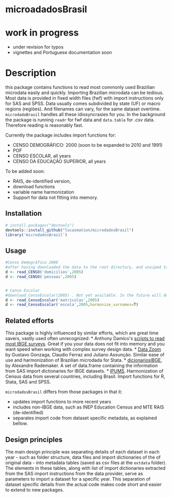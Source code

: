 <!-- README.md is generated from README.Rmd. Please edit that file -->
microadadosBrasil
=================

work in progress
================

-   under revision for typos
-   vignettes and Portuguese documentation soon

Description
===========

this package contains functions to read most commonly used Brazilian microdata easily and quickly. Importing Brazilian microdata can be tedious. Most data is provided in fixed width files (fwf) with import instructions only for SAS and SPSS. Data usually comes subdivided by state (UF) or macro regions (regiões). And filenames can vary, for the same dataset overtime. `microdadoBrasil` handles all these idiosyncrasies for you. In the background the package is running `readr` for fwf data and `data.table` for .csv data. Therefore reading is reasonably fast.

Currently the package includes import functions for:

-   CENSO DEMOGRÁFICO: 2000 (soon to be expanded to 2010 and 1991)
-   POF
-   CENSO ESCOLAR, all years
-   CENSO DA EDUCAÇÃO SUPERIOR, all years

To be added soon:

-   RAIS, de-identified version,
-   download functions
-   variable name harmonization
-   Support for data not fitting into memory.

Installation
------------

``` r
# install.packages("devtools")
devtools::install_github("lucasmation/microdadosBrasil")
library('microdadosBrasil')
```

Usage
-----

``` r
#Censo Demográfico 2000
#after having downloaded the data to the root directory, and unziped to root run
d <- read_CENSO('domicilios',2005)
d <- read_CENSO('pessoas',2005)


# Censo Escolar
#download_CensoEscolar(2005) . Not yet available. In the future will download and unzip ( .rar files still need manual descompactation)
d <- read_CensoEscolar('matriculas',2005)
d <- read_CensoEscolar('escola',2005,harmonize_varnames=T)
```

Related efforts
---------------

This package is highly influenced by similar efforts, which are great time savers, vastly used often unrecognized: \* Anthony Damico's [scripts to read most IBGE surveys](http://www.asdfree.com/). Great if you your data does not fit into memory and you want speed when working with complex survey design data. \* [Data Zoom](http://www.econ.puc-rio.br/datazoom/) by Gustavo Gonzaga, Claudio Ferraz and Juliano Assunção. Similar ease of use and harmonization of Brazilian microdada for Stata. \* [dicionariosIBGE](https://cran.r-project.org/web/packages/dicionariosIBGE/index.html), by Alexandre Rademaker. A set of data.frame containing the information from SAS import dictionaries for IBGE datasets. \* [IPUMS](https://international.ipums.org/international/). Harmonization of Census data from several countries, including Brasil. Import functions for R, Stata, SAS and SPSS.

`microdadosBrasil` differs from those packages in that it:

-   updates import functions to more recent years
-   includes non-IBGE data, such as INEP Education Census and MTE RAIS (de-identified)
-   separates import code from dataset specific metadata, as explained bellow.

Design principles
-----------------

The main design principle was separating details of each dataset in each year - such as folder structure, data files and import dictionaries of the of original data - into metadata tables (saved as csv files at the `extdata` folder). The elements in these tables, along with list of import dictionaries extracted from the SAS import instructions from the data provider, serve as parameters to import a dataset for a specific year. This separation of dataset specific details from the actual code makes code short and easier to extend to new packages.
